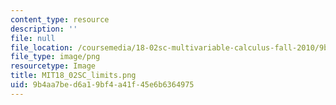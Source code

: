 ```yaml
---
content_type: resource
description: ''
file: null
file_location: /coursemedia/18-02sc-multivariable-calculus-fall-2010/9b4aa7bed6a19bf4a41f45e6b6364975_MIT18_02SC_limits.png
file_type: image/png
resourcetype: Image
title: MIT18_02SC_limits.png
uid: 9b4aa7be-d6a1-9bf4-a41f-45e6b6364975
---
```

